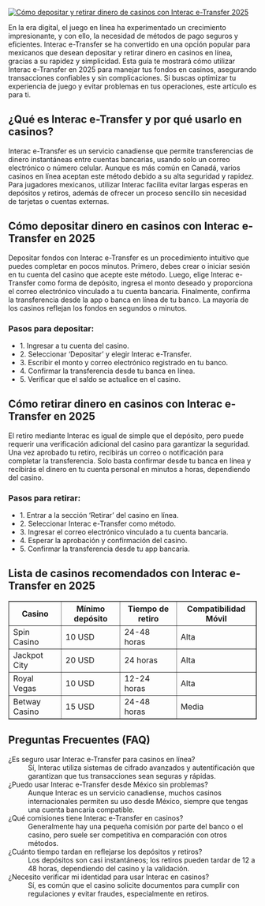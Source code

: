 [![Cómo depositar y retirar dinero de casinos con Interac e-Transfer 2025](https://123-caf.pages.dev/gitsignup.png)](https://vrmoo.ru/Bt82HjjY)

<p>En la era digital, el juego en línea ha experimentado un crecimiento impresionante, y con ello, la necesidad de métodos de pago seguros y eficientes. Interac e-Transfer se ha convertido en una opción popular para mexicanos que desean depositar y retirar dinero en casinos en línea, gracias a su rapidez y simplicidad. Esta guía te mostrará cómo utilizar Interac e-Transfer en 2025 para manejar tus fondos en casinos, asegurando transacciones confiables y sin complicaciones. Si buscas optimizar tu experiencia de juego y evitar problemas en tus operaciones, este artículo es para ti.</p>  <h2>¿Qué es Interac e-Transfer y por qué usarlo en casinos?</h2>   <p>Interac e-Transfer es un servicio canadiense que permite transferencias de dinero instantáneas entre cuentas bancarias, usando solo un correo electrónico o número celular. Aunque es más común en Canadá, varios casinos en línea aceptan este método debido a su alta seguridad y rapidez. Para jugadores mexicanos, utilizar Interac facilita evitar largas esperas en depósitos y retiros, además de ofrecer un proceso sencillo sin necesidad de tarjetas o cuentas externas.</p>  <h2>Cómo depositar dinero en casinos con Interac e-Transfer en 2025</h2>   <p>Depositar fondos con Interac e-Transfer es un procedimiento intuitivo que puedes completar en pocos minutos. Primero, debes crear o iniciar sesión en tu cuenta del casino que acepte este método. Luego, elige Interac e-Transfer como forma de depósito, ingresa el monto deseado y proporciona el correo electrónico vinculado a tu cuenta bancaria. Finalmente, confirma la transferencia desde la app o banca en línea de tu banco. La mayoría de los casinos reflejan los fondos en segundos o minutos.</p>  <h3>Pasos para depositar:</h3>   <ul>     <li>1. Ingresar a tu cuenta del casino.</li>     <li>2. Seleccionar ‘Depositar’ y elegir Interac e-Transfer.</li>     <li>3. Escribir el monto y correo electrónico registrado en tu banco.</li>     <li>4. Confirmar la transferencia desde tu banca en línea.</li>     <li>5. Verificar que el saldo se actualice en el casino.</li>   </ul>  <h2>Cómo retirar dinero en casinos con Interac e-Transfer en 2025</h2>   <p>El retiro mediante Interac es igual de simple que el depósito, pero puede requerir una verificación adicional del casino para garantizar la seguridad. Una vez aprobado tu retiro, recibirás un correo o notificación para completar la transferencia. Solo basta confirmar desde tu banca en línea y recibirás el dinero en tu cuenta personal en minutos a horas, dependiendo del casino.</p>  <h3>Pasos para retirar:</h3>   <ul>     <li>1. Entrar a la sección ‘Retirar’ del casino en línea.</li>     <li>2. Seleccionar Interac e-Transfer como método.</li>     <li>3. Ingresar el correo electrónico vinculado a tu cuenta bancaria.</li>     <li>4. Esperar la aprobación y confirmación del casino.</li>     <li>5. Confirmar la transferencia desde tu app bancaria.</li>   </ul>  <h2>Lista de casinos recomendados con Interac e-Transfer en 2025</h2>   <table border="1" cellspacing="0" cellpadding="8">     <thead>       <tr>         <th>Casino</th>         <th>Mínimo depósito</th>         <th>Tiempo de retiro</th>         <th>Compatibilidad Móvil</th>       </tr>     </thead>     <tbody>       <tr>         <td>Spin Casino</td>         <td>10 USD</td>         <td>24-48 horas</td>         <td>Alta</td>       </tr>       <tr>         <td>Jackpot City</td>         <td>20 USD</td>         <td>24 horas</td>         <td>Alta</td>       </tr>       <tr>         <td>Royal Vegas</td>         <td>10 USD</td>         <td>12-24 horas</td>         <td>Alta</td>       </tr>       <tr>         <td>Betway Casino</td>         <td>15 USD</td>         <td>24-48 horas</td>         <td>Media</td>       </tr>     </tbody>   </table>  <h2>Preguntas Frecuentes (FAQ)</h2>   <dl>     <dt>¿Es seguro usar Interac e-Transfer para casinos en línea?</dt>     <dd>Sí, Interac utiliza sistemas de cifrado avanzados y autentificación que garantizan que tus transacciones sean seguras y rápidas.</dd>     <dt>¿Puedo usar Interac e-Transfer desde México sin problemas?</dt>     <dd>Aunque Interac es un servicio canadiense, muchos casinos internacionales permiten su uso desde México, siempre que tengas una cuenta bancaria compatible.</dd>     <dt>¿Qué comisiones tiene Interac e-Transfer en casinos?</dt>     <dd>Generalmente hay una pequeña comisión por parte del banco o el casino, pero suele ser competitiva en comparación con otros métodos.</dd>     <dt>¿Cuánto tiempo tardan en reflejarse los depósitos y retiros?</dt>     <dd>Los depósitos son casi instantáneos; los retiros pueden tardar de 12 a 48 horas, dependiendo del casino y la validación.</dd>     <dt>¿Necesito verificar mi identidad para usar Interac en casinos?</dt>     <dd>Sí, es común que el casino solicite documentos para cumplir con regulaciones y evitar fraudes, especialmente en retiros.</dd>   </dl>